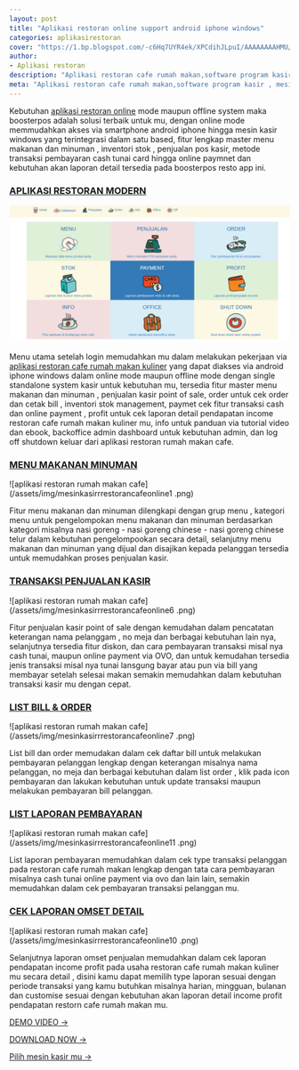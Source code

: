 ```yaml
---
layout: post
title: "Aplikasi restoran online support android iphone windows"
categories: aplikasirestoran
cover: "https://1.bp.blogspot.com/-c6Hq7UYR4ek/XPCdihJLpuI/AAAAAAAAHMU/8DTLzc2U_owYoARkb4M__e21GUurT0fbgCLcBGAs/s1600/mesin%2Bsoftware%2Bkasir%2Brestoran%2Bcafe%2Bonline1.jpg"
author:
- Aplikasi restoran
description: "Aplikasi restoran cafe rumah makan,software program kasir , mesin kasir restoran"
meta: "Aplikasi restoran cafe rumah makan,software program kasir , mesin kasir restoran"
---
```

Kebutuhan [aplikasi restoran online](/aplikasirestoran/2020/03/28/boostresto.html) mode maupun offline system maka boosterpos adalah solusi terbaik untuk mu, dengan online mode memmudahkan akses via smartphone android iphone hingga mesin kasir windows yang terintegrasi dalam satu based, fitur lengkap master menu makanan dan minuman , inventori stok , penjualan pos kasir, metode transaksi pembayaran cash tunai card hingga online paymnet dan kebutuhan akan laporan detail tersedia pada boosterpos resto app ini.



### **[APLIKASI RESTORAN MODERN](/aplikasirestoran/2020/03/28/boostresto.html)**

![aplikasi restoran rumah makan cafe](/assets/img/mesinkasirrrestorancafeonline.png)

Menu utama setelah login memudahkan mu dalam melakukan pekerjaan via [aplikasi restoran cafe rumah makan kuliner](/aplikasirestoran/2020/03/28/boostresto.html) yang dapat diakses via android iphone windows dalam online mode maupun offline mode dengan single standalone system kasir untuk kebutuhan mu, tersedia fitur master menu makanan dan minuman , penjualan kasir point of sale, order untuk cek order dan cetak bill , inventori stok management, paymet cek fitur transaksi cash dan online payment , profit untuk cek laporan detail pendapatan income restoran cafe rumah makan kuliner mu, info untuk panduan via tutorial video dan ebook, backoffice admin dashboard untuk kebutuhan admin, dan log off shutdown keluar dari aplikasi restoran rumah makan cafe.




### **[MENU MAKANAN MINUMAN](/aplikasirestoran/2020/03/28/boostresto.html)**

![aplikasi restoran rumah makan cafe](/assets/img/mesinkasirrrestorancafeonline1 .png)

Fitur menu makanan dan minuman dilengkapi dengan grup menu , kategori menu untuk pengelompokan menu makanan dan minuman berdasarkan kategori misalnya nasi goreng - nasi goreng chinese - nasi goreng chinese telur dalam kebutuhan pengelompookan secara detail, selanjutny menu makanan dan minuman yang dijual dan disajikan kepada pelanggan tersedia untuk memudahkan proses penjualan kasir.





### **[TRANSAKSI PENJUALAN KASIR](/aplikasirestoran/2020/03/28/boostresto.html)**

![aplikasi restoran rumah makan cafe](/assets/img/mesinkasirrrestorancafeonline6 .png)

Fitur penjualan kasir point of sale dengan kemudahan dalam pencatatan keterangan nama pelanggam , no meja dan berbagai kebutuhan lain nya, selanjutnya tersedia fitur diskon, dan cara pembayaran transaksi misal nya cash tunai, maupun online payment via OVO, dan untuk kemudahan tersedia jenis transaksi misal nya tunai lansgung bayar atau pun via bill yang membayar setelah selesai makan semakin memudahkan dalam kebutuhan transaksi kasir mu dengan cepat.






### **[LIST BILL & ORDER](/aplikasirestoran/2020/03/28/boostresto.html)**

![aplikasi restoran rumah makan cafe](/assets/img/mesinkasirrrestorancafeonline7 .png)

List bill dan order memudakan dalam cek daftar bill untuk melakukan pembayaran pelanggan lengkap dengan keterangan misalnya nama pelanggan, no meja dan berbagai kebutuhan dalam list order , klik pada icon pembayaran dan lakukan kebutuhan untuk update transaksi maupun melakukan pembayaran bill pelanggan.






### **[LIST LAPORAN PEMBAYARAN](/aplikasirestoran/2020/03/28/boostresto.html)**

![aplikasi restoran rumah makan cafe](/assets/img/mesinkasirrrestorancafeonline11 .png)

List laporan pembayaran memudahkan dalam cek type transaksi pelanggan pada restoran cafe rumah makan lengkap dengan tata cara pembayaran misalnya cash tunai online payment via ovo dan lain lain, semakin memudahkan dalam cek pembayaran transaksi pelanggan mu.






### **[CEK LAPORAN OMSET DETAIL](/aplikasirestoran/2020/03/28/boostresto.html)**

![aplikasi restoran rumah makan cafe](/assets/img/mesinkasirrrestorancafeonline10 .png)

Selanjutnya laporan omset penjualan memudahkan dalam cek laporan pendapatan income profit pada usaha restoran cafe rumah makan kuliner mu secara detail , disini kamu dapat memilih type laporan sesuai dengan periode transaksi yang kamu butuhkan misalnya harian, mingguan, bulanan dan customise sesuai dengan kebutuhan akan laporan detail income profit pendapatan restorn cafe rumah makan mu. 





[DEMO VIDEO →](https://mesinkasir.github.io/aplikasi/menu-boosterpos-resto.html)


[DOWNLOAD NOW →](https://mesinkasir.github.io/e-catalog/Boosterpos%20Resto%20App.pdf)


[Pilih mesin kasir mu →](/hardware)